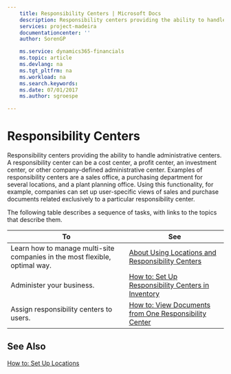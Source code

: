 ```yaml
---
    title: Responsibility Centers | Microsoft Docs
    description: Responsibility centers providing the ability to handle administrative centers. A responsibility center can be a cost center, a profit center, an investment center, or other company-defined administrative center. Examples of responsibility centers are a sales office, a purchasing department for several locations, and a plant planning office. Using this functionality, for example, companies can set up user-specific views of sales and purchase documents related exclusively to a particular responsibility center.
    services: project-madeira
    documentationcenter: ''
    author: SorenGP

    ms.service: dynamics365-financials
    ms.topic: article
    ms.devlang: na
    ms.tgt_pltfrm: na
    ms.workload: na
    ms.search.keywords:
    ms.date: 07/01/2017
    ms.author: sgroespe

---
```

# Responsibility Centers
Responsibility centers providing the ability to handle administrative centers. A responsibility center can be a cost center, a profit center, an investment center, or other company-defined administrative center. Examples of responsibility centers are a sales office, a purchasing department for several locations, and a plant planning office. Using this functionality, for example, companies can set up user-specific views of sales and purchase documents related exclusively to a particular responsibility center.  
  
 The following table describes a sequence of tasks, with links to the topics that describe them.   
  
|**To**|**See**|  
|------------|-------------|  
|Learn how to manage multi-site companies in the most flexible, optimal way.|[About Using Locations and Responsibility Centers](../about-using-locations-and-responsibility-centers.md)|  
|Administer your business.|[How to: Set Up Responsibility Centers in Inventory](../how-to-set-up-responsibility-centers-in-inventory.md)|  
|Assign responsibility centers to users.|[How to: View Documents from One Responsibility Center](../how-to-view-documents-from-one-responsibility-center.md)|  
  
## See Also  
 [How to: Set Up Locations](../how-to-set-up-locations.md)